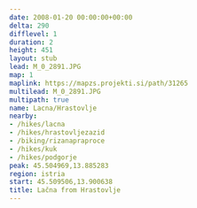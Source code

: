 ```yaml
---
date: 2008-01-20 00:00:00+00:00
delta: 290
difflevel: 1
duration: 2
height: 451
layout: stub
lead: M_0_2891.JPG
map: 1
maplink: https://mapzs.projekti.si/path/31265
multilead: M_0_2891.JPG
multipath: true
name: Lacna/Hrastovlje
nearby:
- /hikes/lacna
- /hikes/hrastovljezazid
- /biking/rizanapraproce
- /hikes/kuk
- /hikes/podgorje
peak: 45.504969,13.885283
region: istria
start: 45.509506,13.900638
title: Lačna from Hrastovlje
---
```

